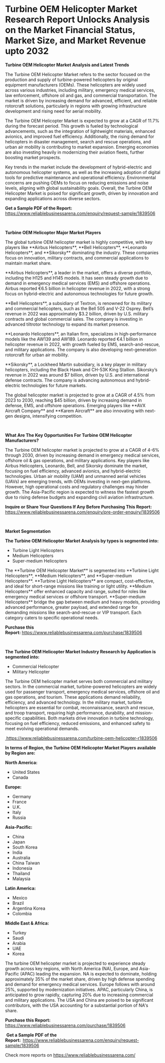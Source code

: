 <p><h1>Turbine OEM Helicopter Market Research Report Unlocks Analysis on the Market Financial Status, Market Size, and Market Revenue upto 2032</h1></p><p><strong>Turbine OEM Helicopter Market Analysis and Latest Trends</strong></p>
<p><p>The Turbine OEM Helicopter Market refers to the sector focused on the production and supply of turbine-powered helicopters by original equipment manufacturers (OEMs). These helicopters are widely used across various industries, including military, emergency medical services, law enforcement, offshore oil and gas, and commercial transportation. The market is driven by increasing demand for advanced, efficient, and reliable rotorcraft solutions, particularly in regions with growing infrastructure development and rising need for aerial mobility.</p><p>The Turbine OEM Helicopter Market is expected to grow at a CAGR of 11.7% during the forecast period. This growth is fueled by technological advancements, such as the integration of lightweight materials, enhanced avionics, and improved fuel efficiency. Additionally, the rising demand for helicopters in disaster management, search and rescue operations, and urban air mobility is contributing to market expansion. Emerging economies are also investing heavily in modernizing their aviation fleets, further boosting market prospects.</p><p>Key trends in the market include the development of hybrid-electric and autonomous helicopter systems, as well as the increasing adoption of digital tools for predictive maintenance and operational efficiency. Environmental concerns are pushing OEMs to focus on reducing emissions and noise levels, aligning with global sustainability goals. Overall, the Turbine OEM Helicopter Market is poised for significant growth, driven by innovation and expanding applications across diverse sectors.</p></p>
<p><strong>Get a Sample PDF of the Report:&nbsp;</strong> <a href="https://www.reliablebusinessarena.com/enquiry/request-sample/1839506?utm_campaign=1841&utm_medium=2&utm_source=Github&utm_content=ia&utm_term=24012025&utm_id=turbine-oem-helicopter">https://www.reliablebusinessarena.com/enquiry/request-sample/1839506</a></p>
<p>&nbsp;</p>
<p><strong>Turbine OEM Helicopter Major Market Players</strong></p>
<p><p>The global turbine OEM helicopter market is highly competitive, with key players like **Airbus Helicopters**, **Bell Helicopters**, **Leonardo Helicopters**, and **Sikorsky** dominating the industry. These companies focus on innovation, military contracts, and commercial applications to maintain market share.</p><p>**Airbus Helicopters**, a leader in the market, offers a diverse portfolio, including the H125 and H145 models. It has seen steady growth due to demand in emergency medical services (EMS) and offshore operations. Airbus reported €6.5 billion in helicopter revenue in 2022, with a strong focus on hybrid-electric and autonomous technologies for future growth.</p><p>**Bell Helicopters**, a subsidiary of Textron, is renowned for its military and commercial helicopters, such as the Bell 505 and V-22 Osprey. Bell’s revenue in 2022 was approximately $3.2 billion, driven by U.S. military contracts and global commercial sales. The company is investing in advanced tiltrotor technology to expand its market presence.</p><p>**Leonardo Helicopters**, an Italian firm, specializes in high-performance models like the AW139 and AW189. Leonardo reported €4.1 billion in helicopter revenue in 2022, with growth fueled by EMS, search-and-rescue, and military applications. The company is also developing next-generation rotorcraft for urban air mobility.</p><p>**Sikorsky**, a Lockheed Martin subsidiary, is a key player in military helicopters, including the Black Hawk and CH-53K King Stallion. Sikorsky’s revenue in 2022 was around $7 billion, driven by U.S. and international defense contracts. The company is advancing autonomous and hybrid-electric technologies for future markets.</p><p>The global helicopter market is projected to grow at a CAGR of 4.5% from 2023 to 2030, reaching $45 billion, driven by increasing demand in defense, EMS, and offshore operations. Emerging players like **AVX Aircraft Company** and **Karem Aircraft** are also innovating with next-gen designs, intensifying competition.</p></p>
<p>&nbsp;</p>
<p><strong>What Are The Key Opportunities For Turbine OEM Helicopter Manufacturers?</strong></p>
<p><p>The Turbine OEM helicopter market is projected to grow at a CAGR of 4-6% through 2030, driven by increasing demand in emergency medical services, offshore oil & gas operations, and military applications. Key players like Airbus Helicopters, Leonardo, Bell, and Sikorsky dominate the market, focusing on fuel efficiency, advanced avionics, and hybrid-electric technologies. Urban air mobility (UAM) and unmanned aerial vehicles (UAVs) are emerging trends, with OEMs investing in next-gen platforms. However, high operational costs and regulatory challenges may hinder growth. The Asia-Pacific region is expected to witness the fastest growth due to rising defense budgets and expanding civil aviation infrastructure.</p></p>
<p><strong>Inquire or Share Your Questions If Any Before Purchasing This Report:</strong> <a href="https://www.reliablebusinessarena.com/enquiry/pre-order-enquiry/1839506?utm_campaign=1841&utm_medium=2&utm_source=Github&utm_content=ia&utm_term=24012025&utm_id=turbine-oem-helicopter">https://www.reliablebusinessarena.com/enquiry/pre-order-enquiry/1839506</a></p>
<p>&nbsp;</p>
<p><strong>Market Segmentation</strong></p>
<p><strong>The Turbine OEM Helicopter Market Analysis by types is segmented into:</strong></p>
<p><ul><li>Turbine Light Helicopters</li><li>Medium Helicopters</li><li>Super-medium Helicopters</li></ul></p>
<p><p>The **Turbine OEM Helicopter Market** is segmented into **Turbine Light Helicopters**, **Medium Helicopters**, and **Super-medium Helicopters**. **Turbine Light Helicopters** are compact, cost-effective, and ideal for short-range missions like training or light utility. **Medium Helicopters** offer enhanced capacity and range, suited for roles like emergency medical services or offshore transport. **Super-medium Helicopters** bridge the gap between medium and heavy models, providing advanced performance, greater payload, and extended range for demanding missions like search-and-rescue or VIP transport. Each category caters to specific operational needs.</p></p>
<p><strong>Purchase this Report:&nbsp;</strong><a href="https://www.reliablebusinessarena.com/purchase/1839506?utm_campaign=1841&utm_medium=2&utm_source=Github&utm_content=ia&utm_term=24012025&utm_id=turbine-oem-helicopter">https://www.reliablebusinessarena.com/purchase/1839506</a></p>
<p>&nbsp;</p>
<p><strong>The Turbine OEM Helicopter Market Industry Research by Application is segmented into:</strong></p>
<p><ul><li>Commercial Helicopter</li><li>Military Helicopter</li></ul></p>
<p><p>The Turbine OEM helicopter market serves both commercial and military sectors. In the commercial market, turbine-powered helicopters are widely used for passenger transport, emergency medical services, offshore oil and gas operations, and tourism. These applications demand reliability, efficiency, and advanced technology. In the military market, turbine helicopters are essential for combat, reconnaissance, search and rescue, and troop transport, requiring high performance, durability, and mission-specific capabilities. Both markets drive innovation in turbine technology, focusing on fuel efficiency, reduced emissions, and enhanced safety to meet evolving operational demands.</p></p>
<p><a href="https://www.reliablebusinessarena.com/turbine-oem-helicopter-r1839506?utm_campaign=1841&utm_medium=2&utm_source=Github&utm_content=ia&utm_term=24012025&utm_id=turbine-oem-helicopter">&nbsp;https://www.reliablebusinessarena.com/turbine-oem-helicopter-r1839506</a></p>
<p><strong>In terms of Region, the Turbine OEM Helicopter Market Players available by Region are:</strong></p>
<p>
    <p> <strong> North America: </strong>
        <ul>
            <li>United States</li>
            <li>Canada</li>
        </ul>
        </p> 
    <p> <strong> Europe: </strong>
        <ul>
            <li>Germany</li>
            <li>France</li>
            <li>U.K.</li>
            <li>Italy</li>
            <li>Russia</li>
        </ul>
        </p> 
    <p> <strong> Asia-Pacific: </strong>
        <ul>
            <li>China</li>
            <li>Japan</li>
            <li>South Korea</li>
            <li>India</li>
            <li>Australia</li>
            <li>China Taiwan</li>
            <li>Indonesia</li>
            <li>Thailand</li>
            <li>Malaysia</li>
        </ul>
        </p> 
    <p> <strong> Latin America: </strong>
        <ul>
            <li>Mexico</li>
            <li>Brazil</li>
            <li>Argentina Korea</li>
            <li>Colombia</li>
        </ul>
        </p> 
    <p> <strong> Middle East & Africa: </strong>
        <ul>
            <li>Turkey</li>
            <li>Saudi</li>
            <li>Arabia</li>
            <li>UAE</li>
            <li>Korea</li>
        </ul>
    </p>
    </p>
<p><p>The turbine OEM helicopter market is projected to experience steady growth across key regions, with North America (NA), Europe, and Asia-Pacific (APAC) leading the expansion. NA is expected to dominate, holding approximately 35% of the market share, driven by high defense spending and demand for emergency medical services. Europe follows with around 25%, supported by modernization initiatives. APAC, particularly China, is anticipated to grow rapidly, capturing 20% due to increasing commercial and military applications. The USA and China are poised to be significant contributors, with the USA accounting for a substantial portion of NA's share.</p></p>
<p><strong>Purchase this Report: </strong><a href="https://www.reliablebusinessarena.com/purchase/1839506?utm_campaign=1841&utm_medium=2&utm_source=Github&utm_content=ia&utm_term=24012025&utm_id=turbine-oem-helicopter">https://www.reliablebusinessarena.com/purchase/1839506</a></p>
<p>&nbsp;<strong>Get a Sample PDF of the Report:&nbsp;&nbsp;</strong><a href="https://www.reliablebusinessarena.com/enquiry/request-sample/1839506?utm_campaign=1841&utm_medium=2&utm_source=Github&utm_content=ia&utm_term=24012025&utm_id=turbine-oem-helicopter">https://www.reliablebusinessarena.com/enquiry/request-sample/1839506</a></p>
<p><strong></strong></p>
<p>Check more reports on <a href="https://www.reliablebusinessarena.com/?utm_campaign=1841&utm_medium=2&utm_source=Github&utm_content=ia&utm_term=24012025&utm_id=turbine-oem-helicopter">https://www.reliablebusinessarena.com/</a></p>